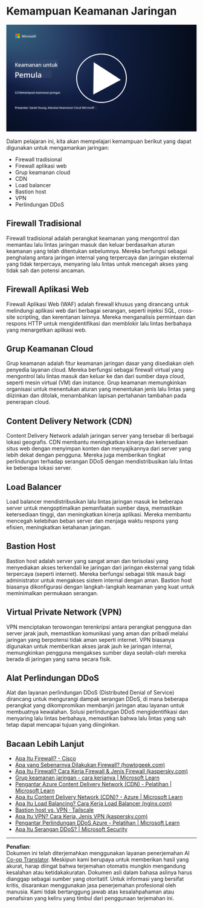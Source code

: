 <!--
CO_OP_TRANSLATOR_METADATA:
{
  "original_hash": "c3aba077bb98eebc925dd58d870229ab",
  "translation_date": "2025-09-03T20:21:47+00:00",
  "source_file": "3.3 Network security capabilities.md",
  "language_code": "id"
}
-->
# Kemampuan Keamanan Jaringan

[![Tonton video](../../translated_images/3-3_placeholder.1a1265ccd17434df15e62f7e405fd8fc6a956414505c1266772f33d926e17f22.id.png)](https://learn-video.azurefd.net/vod/player?id=b2a4a548-d129-4add-ba68-eca416ec65bc)

Dalam pelajaran ini, kita akan mempelajari kemampuan berikut yang dapat digunakan untuk mengamankan jaringan:

 - Firewall tradisional
 - Firewall aplikasi web
 - Grup keamanan cloud
 - CDN
 - Load balancer
 - Bastion host
 - VPN
 - Perlindungan DDoS

## Firewall Tradisional

Firewall tradisional adalah perangkat keamanan yang mengontrol dan memantau lalu lintas jaringan masuk dan keluar berdasarkan aturan keamanan yang telah ditentukan sebelumnya. Mereka berfungsi sebagai penghalang antara jaringan internal yang terpercaya dan jaringan eksternal yang tidak terpercaya, menyaring lalu lintas untuk mencegah akses yang tidak sah dan potensi ancaman.

## Firewall Aplikasi Web

Firewall Aplikasi Web (WAF) adalah firewall khusus yang dirancang untuk melindungi aplikasi web dari berbagai serangan, seperti injeksi SQL, cross-site scripting, dan kerentanan lainnya. Mereka menganalisis permintaan dan respons HTTP untuk mengidentifikasi dan memblokir lalu lintas berbahaya yang menargetkan aplikasi web.

## Grup Keamanan Cloud

Grup keamanan adalah fitur keamanan jaringan dasar yang disediakan oleh penyedia layanan cloud. Mereka berfungsi sebagai firewall virtual yang mengontrol lalu lintas masuk dan keluar ke dan dari sumber daya cloud, seperti mesin virtual (VM) dan instance. Grup keamanan memungkinkan organisasi untuk menentukan aturan yang menentukan jenis lalu lintas yang diizinkan dan ditolak, menambahkan lapisan pertahanan tambahan pada penerapan cloud.

## Content Delivery Network (CDN)

Content Delivery Network adalah jaringan server yang tersebar di berbagai lokasi geografis. CDN membantu meningkatkan kinerja dan ketersediaan situs web dengan menyimpan konten dan menyajikannya dari server yang lebih dekat dengan pengguna. Mereka juga memberikan tingkat perlindungan terhadap serangan DDoS dengan mendistribusikan lalu lintas ke beberapa lokasi server.

## Load Balancer

Load balancer mendistribusikan lalu lintas jaringan masuk ke beberapa server untuk mengoptimalkan pemanfaatan sumber daya, memastikan ketersediaan tinggi, dan meningkatkan kinerja aplikasi. Mereka membantu mencegah kelebihan beban server dan menjaga waktu respons yang efisien, meningkatkan ketahanan jaringan.

## Bastion Host

Bastion host adalah server yang sangat aman dan terisolasi yang menyediakan akses terkendali ke jaringan dari jaringan eksternal yang tidak terpercaya (seperti internet). Mereka berfungsi sebagai titik masuk bagi administrator untuk mengakses sistem internal dengan aman. Bastion host biasanya dikonfigurasi dengan langkah-langkah keamanan yang kuat untuk meminimalkan permukaan serangan.

## Virtual Private Network (VPN)

VPN menciptakan terowongan terenkripsi antara perangkat pengguna dan server jarak jauh, memastikan komunikasi yang aman dan pribadi melalui jaringan yang berpotensi tidak aman seperti internet. VPN biasanya digunakan untuk memberikan akses jarak jauh ke jaringan internal, memungkinkan pengguna mengakses sumber daya seolah-olah mereka berada di jaringan yang sama secara fisik.

## Alat Perlindungan DDoS

Alat dan layanan perlindungan DDoS (Distributed Denial of Service) dirancang untuk mengurangi dampak serangan DDoS, di mana beberapa perangkat yang dikompromikan membanjiri jaringan atau layanan untuk membuatnya kewalahan. Solusi perlindungan DDoS mengidentifikasi dan menyaring lalu lintas berbahaya, memastikan bahwa lalu lintas yang sah tetap dapat mencapai tujuan yang diinginkan.

## Bacaan Lebih Lanjut

- [Apa Itu Firewall? - Cisco](https://www.cisco.com/c/en/us/products/security/firewalls/what-is-a-firewall.html#~types-of-firewalls)
- [Apa yang Sebenarnya Dilakukan Firewall? (howtogeek.com)](https://www.howtogeek.com/144269/htg-explains-what-firewalls-actually-do/)
- [Apa Itu Firewall? Cara Kerja Firewall & Jenis Firewall (kaspersky.com)](https://www.kaspersky.com/resource-center/definitions/firewall)
- [Grup keamanan jaringan - cara kerjanya | Microsoft Learn](https://learn.microsoft.com/azure/virtual-network/network-security-group-how-it-works)
- [Pengantar Azure Content Delivery Network (CDN) - Pelatihan | Microsoft Learn](https://learn.microsoft.com/training/modules/intro-to-azure-content-delivery-network/?WT.mc_id=academic-96948-sayoung)
- [Apa itu Content Delivery Network (CDN)? - Azure | Microsoft Learn](https://learn.microsoft.com/azure/cdn/cdn-overview?WT.mc_id=academic-96948-sayoung)
- [Apa Itu Load Balancing? Cara Kerja Load Balancer (nginx.com)](https://www.nginx.com/resources/glossary/load-balancing/)
- [Bastion host vs. VPN · Tailscale](https://tailscale.com/learn/bastion-hosts-vs-vpns/)
- [Apa Itu VPN? Cara Kerja, Jenis VPN (kaspersky.com)](https://www.kaspersky.com/resource-center/definitions/what-is-a-vpn)
- [Pengantar Perlindungan DDoS Azure - Pelatihan | Microsoft Learn](https://learn.microsoft.com/training/modules/introduction-azure-ddos-protection/?WT.mc_id=academic-96948-sayoung)
- [Apa Itu Serangan DDoS? | Microsoft Security](https://www.microsoft.com/security/business/security-101/what-is-a-ddos-attack?WT.mc_id=academic-96948-sayoung)

---

**Penafian**:  
Dokumen ini telah diterjemahkan menggunakan layanan penerjemahan AI [Co-op Translator](https://github.com/Azure/co-op-translator). Meskipun kami berupaya untuk memberikan hasil yang akurat, harap diingat bahwa terjemahan otomatis mungkin mengandung kesalahan atau ketidakakuratan. Dokumen asli dalam bahasa aslinya harus dianggap sebagai sumber yang otoritatif. Untuk informasi yang bersifat kritis, disarankan menggunakan jasa penerjemahan profesional oleh manusia. Kami tidak bertanggung jawab atas kesalahpahaman atau penafsiran yang keliru yang timbul dari penggunaan terjemahan ini.